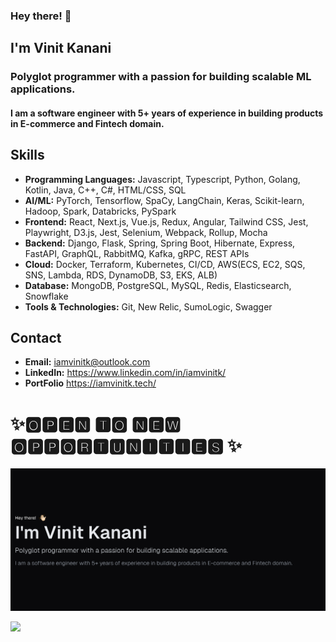 ### Hey there! 👋 <br> 
## I'm Vinit Kanani
### Polyglot programmer with a passion for building scalable ML applications.
#### I am a software engineer with 5+ years of experience in building products in E-commerce and Fintech domain.

## Skills
- **Programming Languages:** Javascript, Typescript, Python, Golang, Kotlin, Java, C++, C#, HTML/CSS, SQL
- **AI/ML:** PyTorch, Tensorflow, SpaCy, LangChain, Keras, Scikit-learn, Hadoop, Spark, Databricks, PySpark
- **Frontend:** React, Next.js, Vue.js, Redux, Angular, Tailwind CSS, Jest, Playwright, D3.js, Jest, Selenium, Webpack, Rollup, Mocha
- **Backend:** Django, Flask, Spring, Spring Boot, Hibernate, Express, FastAPI, GraphQL, RabbitMQ, Kafka, gRPC, REST APIs
- **Cloud:** Docker, Terraform, Kubernetes, CI/CD, AWS(ECS, EC2, SQS, SNS, Lambda, RDS, DynamoDB, S3, EKS, ALB)
- **Database:** MongoDB, PostgreSQL, MySQL, Redis, Elasticsearch, Snowflake
- **Tools & Technologies:** Git, New Relic, SumoLogic, Swagger

## Contact
- **Email:** iamvinitk@outlook.com
- **LinkedIn:** https://www.linkedin.com/in/iamvinitk/
- **PortFolio** https://iamvinitk.tech/

# ✨🅾🅿🅴🅽 🆃🅾 🅽🅴🆆 🅾🅿🅿🅾🆁🆃🆄🅽🅸🆃🅸🅴🆂 ✨

![preview.png](preview.png)

[![](https://visitcount.itsvg.in/api?id=iamvinitk&icon=8&color=12)](https://visitcount.itsvg.in)

